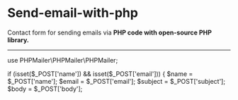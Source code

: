 # Send-email-with-php
Contact form for sending emails via **PHP code with open-source PHP library.**
______________________________________________________________________________

use PHPMailer\PHPMailer\PHPMailer;

if (isset($_POST['name']) && isset($_POST['email'])) {
        $name = $_POST['name'];
        $email = $_POST['email'];
        $subject = $_POST['subject'];
        $body = $_POST['body']; 

